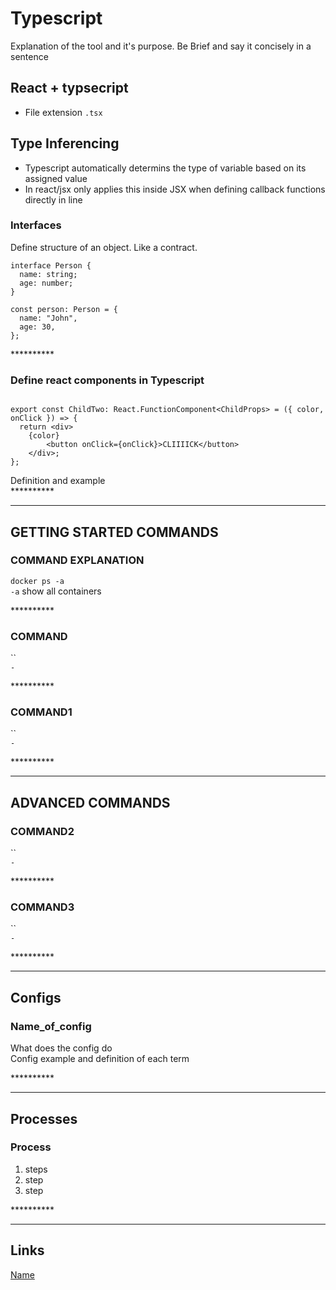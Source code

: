 # Typescript

Explanation of the tool and it's purpose. Be Brief and say it concisely in a sentence

## React + typsecript
- File extension `.tsx`
  
## Type Inferencing
- Typescript automatically determins the type of variable based on its assigned value
- In react/jsx only applies this inside JSX when defining callback functions directly in line

### Interfaces

Define structure of an object. Like a contract. 
```
interface Person {
  name: string;
  age: number;
}

const person: Person = {
  name: "John",
  age: 30,
};
```
\*\*\*\*\*\*\*\*\*\*

### Define react components in Typescript

```
 
export const ChildTwo: React.FunctionComponent<ChildProps> = ({ color, onClick }) => {
  return <div> 
    {color} 
        <button onClick={onClick}>CLIIIICK</button>
    </div>;
};
```

Definition and example  
\*\*\*\*\*\*\*\*\*\*

---

## GETTING STARTED COMMANDS

### COMMAND EXPLANATION

`docker ps -a`  
`-a` show all containers

\*\*\*\*\*\*\*\*\*\*

### COMMAND

``  
`-`

\*\*\*\*\*\*\*\*\*\*

### COMMAND1

``  
`-`

\*\*\*\*\*\*\*\*\*\*

---

## ADVANCED COMMANDS

### COMMAND2

``  
`-`

\*\*\*\*\*\*\*\*\*\*

### COMMAND3

``  
`-`

\*\*\*\*\*\*\*\*\*\*

---

## Configs

### Name_of_config

What does the config do  
Config example and definition of each term

\*\*\*\*\*\*\*\*\*\*

---

## Processes

### Process

1. steps
2. step
3. step

\*\*\*\*\*\*\*\*\*\*

---

## Links

[Name](link)  
